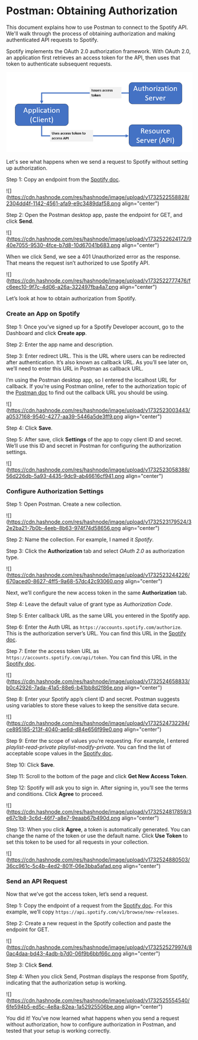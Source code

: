 # Postman: Obtaining Authorization

This document explains how to use Postman to connect to the Spotify API. We'll walk through the process of obtaining authorization and making authenticated API requests to Spotify.

Spotify implements the OAuth 2.0 authorization framework. With OAuth 2.0, an application first retrieves an access token for the API, then uses that token to authenticate subsequent requests.

![Applications get the access token and then use that token for requests](diagram_accesstoken.png)

Let's see what happens when we send a request to Spotify without setting up authorization.

Step 1: Copy an endpoint from the [Spotify doc](https://developer.spotify.com/documentation/web-api).

![](https://cdn.hashnode.com/res/hashnode/image/upload/v1732522558828/2304dd4f-1142-4561-afa9-e9c3489daf58.png align="center")

Step 2: Open the Postman desktop app, paste the endpoint for GET, and click **Send**.

![](https://cdn.hashnode.com/res/hashnode/image/upload/v1732522624172/940e7055-9530-4fce-b7d8-10d67041b683.png align="center")

When we click Send, we see a 401 Unauthorized error as the response. That means the request isn’t authorized to use Spotify API.

![](https://cdn.hashnode.com/res/hashnode/image/upload/v1732522777476/fc6eec10-9f7c-4d06-a26a-322497fba4a7.png align="center")

Let’s look at how to obtain authorization from Spotify.

### Create an App on Spotify

Step 1: Once you’ve signed up for a Spotify Developer account, go to the Dashboard and click **Create app**.

Step 2: Enter the app name and description.

Step 3: Enter redirect URL. This is the URL where users can be redirected after authentication. It’s also known as callback URL. As you’ll see later on, we’ll need to enter this URL in Postman as callback URL.

I’m using the Postman desktop app, so I entered the localhost URL for callback. If you’re using Postman online, refer to the authorization topic of the [Postman doc](https://learning.postman.com/) to find out the callback URL you should be using.

![](https://cdn.hashnode.com/res/hashnode/image/upload/v1732523003443/a0537168-9540-4277-aa39-5446a5de3ff9.png align="center")

Step 4: Click **Save**.

Step 5: After save, click **Settings** of the app to copy client ID and secret. We’ll use this ID and secret in Postman for configuring the authorization settings.

![](https://cdn.hashnode.com/res/hashnode/image/upload/v1732523058388/56d226db-5a93-4435-9dc9-ab46616cf941.png align="center")

### Configure Authorization Settings

Step 1: Open Postman. Create a new collection.

![](https://cdn.hashnode.com/res/hashnode/image/upload/v1732523179524/32e2ba21-7b0b-4eeb-8b63-974f74d58656.png align="center")

Step 2: Name the collection. For example, I named it *Spotify*.

Step 3: Click the **Authorization** tab and select *OAuth 2.0* as authorization type.

![](https://cdn.hashnode.com/res/hashnode/image/upload/v1732523244226/670aced0-8627-4ff5-9a68-57dc42c93060.png align="center")

Next, we’ll configure the new access token in the same **Authorization** tab.

Step 4: Leave the default value of grant type as *Authorization Code*.

Step 5: Enter callback URL as the same URL you entered in the Spotify app.

Step 6: Enter the Auth URL as `https://accounts.spotify.com/authorize`*.* This is the authorization server’s URL. You can find this URL in the [Spotify doc](https://developer.spotify.com/documentation/web-api).

Step 7: Enter the access token URL as `https://accounts.spotify.com/api/token`. You can find this URL in the [Spotify doc](https://developer.spotify.com/documentation/web-api).

![](https://cdn.hashnode.com/res/hashnode/image/upload/v1732524658833/b0c42926-7ada-41a5-88e6-b41bb8d2f86e.png align="center")

Step 8: Enter your Spotify app’s client ID and secret. Postman suggests using variables to store these values to keep the sensitive data secure.

![](https://cdn.hashnode.com/res/hashnode/image/upload/v1732524732294/ce895185-213f-4040-ae6d-d84e656f99e0.png align="center")

Step 9: Enter the scope of values you’re requesting. For example, I entered *playlist-read-private playlist-modify-private.* You can find the list of acceptable scope values in the [Spotify doc](https://developer.spotify.com/documentation/web-api).

Step 10: Click **Save**.

Step 11: Scroll to the bottom of the page and click **Get New Access Token**.

Step 12: Spotify will ask you to sign in. After signing in, you’ll see the terms and conditions. Click **Agree** to proceed.

![](https://cdn.hashnode.com/res/hashnode/image/upload/v1732524817859/3e67c1b8-3c6d-46f7-a8e7-9eaab67b490d.png align="center")

Step 13: When you click **Agree**, a token is automatically generated. You can change the name of the token or use the default name. Click **Use Token** to set this token to be used for all requests in your collection.

![](https://cdn.hashnode.com/res/hashnode/image/upload/v1732524880503/36cc961c-5c4b-4ed2-801f-06e3bba5afad.png align="center")

### Send an API Request

Now that we’ve got the access token, let’s send a request.

Step 1: Copy the endpoint of a request from the [Spotify doc](https://developer.spotify.com/documentation/web-api). For this example, we’ll copy `https://api.spotify.com/v1/browse/new-releases`.

Step 2: Create a new request in the Spotify collection and paste the endpoint for GET.

![](https://cdn.hashnode.com/res/hashnode/image/upload/v1732525279974/80ac4daa-bd43-4adb-b7d0-06f9b6bbf66c.png align="center")

Step 3: Click **Send**.

Step 4: When you click Send, Postman displays the response from Spotify, indicating that the authorization setup is working.

![](https://cdn.hashnode.com/res/hashnode/image/upload/v1732525554540/6fe594b5-ed5c-4e8a-82ea-1a52925506be.png align="center")

You did it! You’ve now learned what happens when you send a request without authorization, how to configure authorization in Postman, and tested that your setup is working correctly.